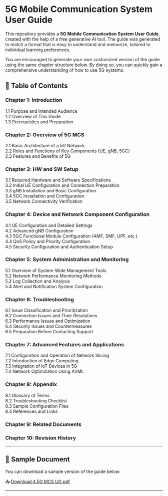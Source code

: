 # 5G Mobile Communication System User Guide

This repository provides a **5G Mobile Communication System User Guide**, created with the help of a free generative AI tool. The guide was generated to match a format that is easy to understand and memorize, tailored to individual learning preferences.

You are encouraged to generate your own customized version of the guide using the same chapter structure below. By doing so, you can quickly gain a comprehensive understanding of how to use 5G systems.

## 📘 Table of Contents

### Chapter 1: Introduction  
1.1 Purpose and Intended Audience  
1.2 Overview of This Guide  
1.3 Prerequisites and Preparation  

### Chapter 2: Overview of 5G MCS  
2.1 Basic Architecture of a 5G Network  
2.2 Roles and Functions of Key Components (UE, gNB, 5GC)  
2.3 Features and Benefits of 5G  

### Chapter 3: HW and SW Setup  
3.1 Required Hardware and Software Specifications  
3.2 Initial UE Configuration and Connection Preparation  
3.3 gNB Installation and Basic Configuration  
3.4 5GC Installation and Configuration  
3.5 Network Connectivity Verification  

### Chapter 4: Device and Network Component Configuration  
4.1 UE Configuration and Detailed Settings  
4.2 Advanced gNB Configuration  
4.3 5GC Functional Module Configuration (AMF, SMF, UPF, etc.)  
4.4 QoS Policy and Priority Configuration  
4.5 Security Configuration and Authentication Setup  

### Chapter 5: System Administration and Monitoring  
5.1 Overview of System-Wide Management Tools  
5.2 Network Performance Monitoring Methods  
5.3 Log Collection and Analysis  
5.4 Alert and Notification System Configuration  

### Chapter 6: Troubleshooting  
6.1 Issue Classification and Prioritization  
6.2 Connection Issues and Their Resolutions  
6.3 Performance Issues and Optimization  
6.4 Security Issues and Countermeasures  
6.5 Preparation Before Contacting Support  

### Chapter 7: Advanced Features and Applications  
7.1 Configuration and Operation of Network Slicing  
7.2 Introduction of Edge Computing  
7.3 Integration of IoT Devices in 5G  
7.4 Network Optimization Using AI/ML  

### Chapter 8: Appendix  
8.1 Glossary of Terms  
8.2 Troubleshooting Checklist  
8.3 Sample Configuration Files  
8.4 References and Links  

### Chapter 9: Related Documents  
### Chapter 10: Revision History  

---

## 📄 Sample Document

You can download a sample version of the guide below:

📥 [Download 4.5G MCS UG.pdf](./docs/4.5G%20MCS%20UG.pdf)

---

